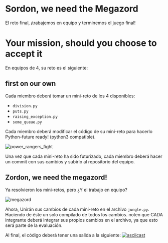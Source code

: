 # Sordon, we need the Megazord
El reto final, ¡trabajemos en equipo y terminemos el juego final!

# Your mission, should you choose to accept it
En equipos de 4, su reto es el siguiente:

## first on our own
Cada miembro deberá tomar un mini-reto de los 4 disponibles:
 * `division.py`
 * `puts.py`
 * `raising_exception.py`
 * `some_queue.py`

Cada miembro deberá modificar el código de su mini-reto para hacerlo
Python-future ready! (python3 compatible).

![power_rangers_fight](https://media.giphy.com/media/1MFl0oCoNjgME/giphy.gif)

Una vez que cada mini-reto ha sido futurizado, cada miembro deberá hacer un
commit con sus cambios y subirlo al repositorio del equipo.

## Zordon, we need the megazord!
Ya resolvieron los mini-retos, pero ¿Y el trabajo en equipo?

![megazord](https://media.giphy.com/media/6FqMUJRWKIgIo/giphy.gif)

Ahora, Unirán sus cambios de cada mini-reto en el archivo `jungle.py`.
Haciendo de éste un solo compilado de todos los cambios. noten que CADA
integrante deberá integrar sus propios cambios en el archivo, ya que esto será
parte de la evaluación.

Al final, el código deberá tener una salida a la siguiente:
[![asciicast](https://asciinema.org/a/5tXnHBPyZF85XEKOJW3cHPBOK.png)](https://asciinema.org/a/5tXnHBPyZF85XEKOJW3cHPBOK)
